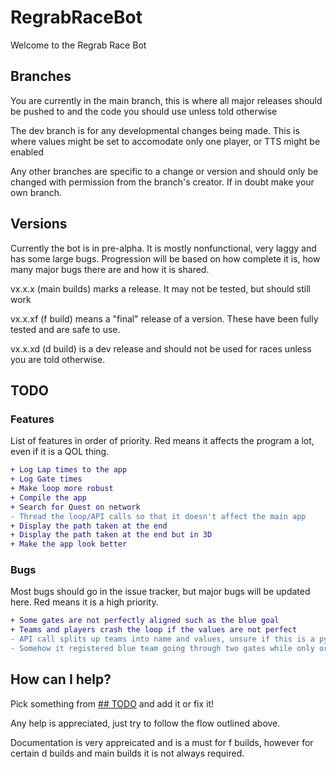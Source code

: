 # RegrabRaceBot
Welcome to the Regrab Race Bot

## Branches
You are currently in the main branch, this is where all major releases should be pushed to and the code you should use unless told otherwise

The dev branch is for any developmental changes being made. This is where values might be set to accomodate only one player, or TTS might be enabled

Any other branches are specific to a change or version and should only be changed with permission from the branch's creator. If in doubt make your own branch.

## Versions
Currently the bot is in pre-alpha. It is mostly nonfunctional, very laggy and has some large bugs. Progression will be based on how complete it is, how many major bugs there are and how it is shared.

vx.x.x (main builds) marks a release. It may not be tested, but should still work

vx.x.xf (f build) means a "final" release of a version. These have been fully tested and are safe to use.

vx.x.xd (d build) is a dev release and should not be used for races unless you are told otherwise.

## TODO
### Features
List of features in order of priority. Red means it affects the program a lot, even if it is a QOL thing.
```diff
+ Log Lap times to the app
+ Log Gate times
+ Make loop more robust
+ Compile the app
+ Search for Quest on network
- Thread the loop/API calls so that it doesn't affect the main app
+ Display the path taken at the end
+ Display the path taken at the end but in 3D
+ Make the app look better
```
### Bugs
Most bugs should go in the issue tracker, but major bugs will be updated here. Red means it is a high priority.
```diff
+ Some gates are not perfectly aligned such as the blue goal
+ Teams and players crash the loop if the values are not perfect
- API call splits up teams into name and values, unsure if this is a python or API error
- Somehow it registered blue team going through two gates while only orange moved through one
```
## How can I help?
Pick something from [## TODO](TODO) and add it or fix it!

Any help is appreciated, just try to follow the flow outlined above.

Documentation is very appreicated and is a must for f builds, however for certain d builds and main builds it is not always required.
